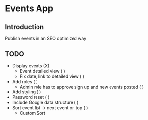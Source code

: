 # Events App
## Introduction
Publish events in an SEO optimized way
## TODO
- Display events (X)
  - Event detailed view ( )
  - Fix date, link to detailed view ( )
- Add roles ( )
  - Admin role has to approve sign up and new events posted ( )
- Add styling ( )
- Password reset ( )
- Include Google data structure ( )
- Sort event list -> next event on top ( )
  - Custom Sort